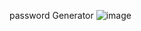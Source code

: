 password Generator
![image](https://github.com/Nutechgy/Script-3/assets/147452378/84b685aa-473a-4648-a32a-6d192eb9d81b)
